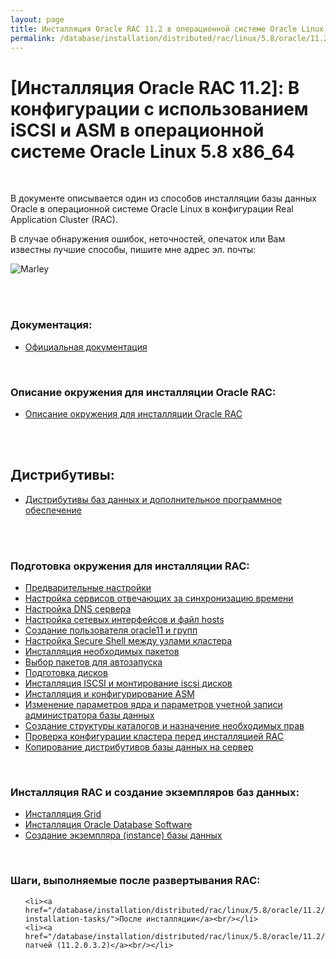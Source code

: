 ```yaml
---
layout: page
title: Инсталляция Oracle RAC 11.2 в операционной системе Oracle Linux 5.8 x86_64
permalink: /database/installation/distributed/rac/linux/5.8/oracle/11.2/
---
```


# [Инсталляция Oracle RAC 11.2]: В конфигурации с использованием iSCSI и ASM в операционной системе Oracle Linux 5.8 x86_64


<br/>


В документе описывается один из способов инсталляции базы данных Oracle в операционной системе Oracle Linux в конфигурации Real Application Cluster (RAC).


В случае обнаружения ошибок, неточностей, опечаток или Вам известны лучшие способы, пишите мне адрес эл. почты:


<div>
	<img src="http://img.fotografii.org/a3333333mail.gif" alt="Marley" border="0">
</div>

<br/><br/>

### Документация:

<ul>
	<li><a href="/database/installation/distributed/rac/linux/5.8/oracle/11.2/docs/">Официальная документация</a><br/></li>
</ul>


<br/>

### Описание окружения для инсталляции Oracle RAC:

<ul>
	<li><a href="/database/installation/distributed/rac/linux/5.8/oracle/11.2/environment-description/">Описание окружения для инсталляции Oracle RAC</a><br/></li>
</ul>


<br/><br/>
<h2>Дистрибутивы:</h2>


<ul>
	<li><a href="/database/installation/distributed/rac/linux/5.8/oracle/11.2/distrib/">Дистрибутивы баз данных и дополнительное программное обеспечение</a><br/></li>
</ul>

<br/><br/>

### Подготовка окружения для инсталляции RAC:

<ul>
	<li><a href="/database/installation/distributed/rac/linux/5.8/oracle/11.2/setup-os-parameters-before-begin/">Предварительные настройки</a><br/></li>
	<li><a href="/database/installation/distributed/rac/linux/5.8/oracle/11.2/setup-actual-time/">Настройка сервисов отвечающих за синхронизацию времени</a><br/></li>
	<li><a href="/database/installation/distributed/rac/linux/5.8/oracle/11.2/setup-dns-server/">Настройка DNS сервера</a><br/></li>
	<li><a href="/database/installation/distributed/rac/linux/5.8/oracle/11.2/network-interfaces/">Настройка сетевых интерфейсов и файл hosts</a><br/></li>
	<li><a href="/database/installation/distributed/rac/linux/5.8/oracle/11.2/users-and-groups-creation/">Создание пользователя oracle11 и групп</a><br/></li>
	<li><a href="/database/installation/distributed/rac/linux/5.8/oracle/11.2/secure-shell-between-nodes/">Настройка Secure Shell между узлами кластера</a><br/></li>
	<li><a href="/database/installation/distributed/rac/linux/5.8/oracle/11.2/install-mandatory-packages/">Инсталляция необходимых пакетов</a><br/></li>
	<li><a href="/database/installation/distributed/rac/linux/5.8/oracle/11.2/autostart-only-packages-what-needed/">Выбор пакетов для автозапуска</a><br/></li>
	<li><a href="/database/installation/distributed/rac/linux/5.8/oracle/11.2/prepare-hdd-to-install-oracle/">Подготовка дисков</a><br/></li>
	<li><a href="/database/installation/distributed/rac/linux/5.8/oracle/11.2/prepare-iscsi-discs/">Инсталляция ISCSI и монтирование iscsi дисков</a><br/></li>
	<li><a href="/database/installation/distributed/rac/linux/5.8/oracle/11.2/prepare-asm-discs/">Инсталляция и конфигурирование ASM</a><br/></li>
	<li><a href="/database/installation/distributed/rac/linux/5.8/oracle/11.2/prepare-kernel-parameters-and-user-environments/">Изменение параметров ядра и параметров учетной записи администратора базы данных</a><br/></li>
	<li><a href="/database/installation/distributed/rac/linux/5.8/oracle/11.2/create-folder-structure-and-user-permissions/">Создание структуры каталогов и назначение необходимых прав</a><br/></li>
	<li><a href="/database/installation/distributed/rac/linux/5.8/oracle/11.2/check-environment-before-install/">Проверка конфигурации кластера перед инсталляцией RAC</a><br/></li>
	<li><a href="/database/installation/distributed/rac/linux/5.8/oracle/11.2/copy-oracle-distrib-on-server/">Копирование дистрибутивов базы данных на сервер</a><br/></li>
</ul>


<br/>

### Инсталляция RAC и создание экземпляров баз данных:


<ul>
	<li><a href="/database/installation/distributed/rac/linux/5.8/oracle/11.2/grid-installation/">Инсталляция Grid</a><br/></li>
	<li><a href="/database/installation/distributed/rac/linux/5.8/oracle/11.2/oracle-database-software-installation/">Инсталляция Oracle Database Software</a><br/></li>
	<li><a href="/database/installation/distributed/rac/linux/5.8/oracle/11.2/oracle-instance-creation/">Создание экземпляра (instance) базы данных</a><br/></li>
</ul>


<br/>

### Шаги, выполняемые после развертывания RAC:


<ul>

	<li><a href="/database/installation/distributed/rac/linux/5.8/oracle/11.2/post-installation-tasks/">После инсталляции</a><br/></li>
	<li><a href="/database/installation/distributed/rac/linux/5.8/oracle/11.2/patching/">Применение патчей (11.2.0.3.2)</a><br/></li>
</ul>

